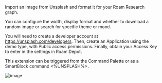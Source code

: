 Import an image from Unsplash and format it for your Roam Research graph.

You can configure the width, display format and whether to download a random image or search for specific theme or mood.

You will need to create a developer account at https://unsplash.com/developers.
Then, create an Application using the demo type, with Public access permissions.
Finally, obtain your Access Key to enter in the settings in Roam Depot.

This extension can be triggered from the Command Palette or as a SmartBlock command <%UNSPLASH%>.

![image](https://user-images.githubusercontent.com/6857790/181731393-7ed98a76-9558-4434-929d-3bff2c71ed77.png)
